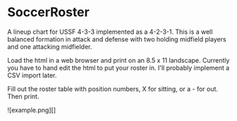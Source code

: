 # SoccerRoster

A lineup chart for USSF 4-3-3 implemented as a 4-2-3-1.
This is a well balanced formation in attack and defense with two holding
midfield players and one attacking midfielder.

Load the html in a web browser and print on an 8.5 x 11 landscape.
Currently you have to hand edit the html to put your roster in.
I'll probably implement a CSV import later.

Fill out the roster table with position numbers, X for sitting, or a - for out.
Then print.

![example.png][]